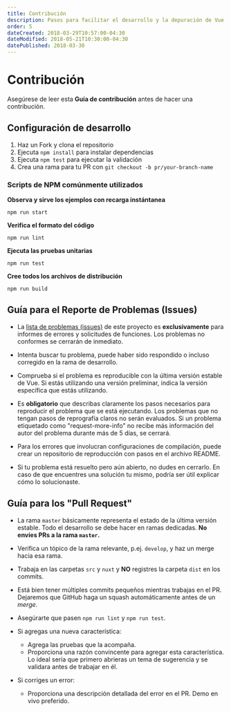 ```yaml
---
title: Contribución
description: Pasos para facilitar el desarrollo y la depuración de Vue.js Warehouse
order: 5
dateCreated: 2018-03-29T10:57:00-04:30
dateModified: 2018-05-21T10:30:00-04:30
datePublished: 2018-03-30
---
```


# Contribución

Asegúrese de leer esta **Guía de contribución** antes de hacer una contribución.

## Configuración de desarrollo

1. Haz un Fork y clona el repositorio
2. Ejecuta `npm install` para instalar dependencias
3. Ejecuta `npm test` para ejecutar la validación
4. Crea una rama para tu PR con `git checkout -b pr/your-branch-name`

### Scripts de NPM comúnmente utilizados

**Observa y sirve los ejemplos con recarga instántanea**
```shell
npm run start
```

**Verifica el formato del código**
```shell
npm run lint
```

**Ejecuta las pruebas unitarias**
```shell
npm run test
```

**Cree todos los archivos de distribución**
```shell
npm run build
```

## Guía para el Reporte de Problemas (Issues)

- La [lista de problemas (issues)][issues-link] de este proyecto es **exclusivamente** para informes de errores y solicitudes de funciones. Los problemas no conformes se cerrarán de inmediato.

- Intenta buscar tu problema, puede haber sido respondido o incluso corregido en la rama de desarrollo.

- Comprueba si el problema es reproducible con la última versión estable de Vue. Si estás utilizando una versión preliminar, indica la versión específica que estás utilizando.

- Es **obligatorio** que describas claramente los pasos necesarios para reproducir el problema que se está ejecutando. Los problemas que no tengan pasos de reprografía claros no serán evaluados. Si un problema etiquetado como "request-more-info" no recibe más información del autor del problema durante más de 5 días, se cerrará.

- Para los errores que involucran configuraciones de compilación, puede crear un repositorio de reproducción con pasos en el archivo README.

- Si tu problema está resuelto pero aún abierto, no dudes en cerrarlo. En caso de que encuentres una solución tu mismo, podría ser útil explicar cómo lo solucionaste.

## Guía para los "Pull Request"

- La rama `master` básicamente representa el estado de la última versión estable. Todo el desarrollo se debe hacer en ramas dedicadas. **No envíes PRs a la rama `master`.**

- Verifica un tópico de la rama relevante, p.ej. `develop`, y haz un merge hacia esa rama.

- Trabaja en las carpetas `src` y `nuxt` y **NO** registres la carpeta `dist` en los commits.

- Está bien tener múltiples commits pequeños mientras trabajas en el PR. Dejaremos que GitHub haga un squash automáticamente antes de un *merge*.

- Asegúrarte que pasen `npm run lint` y `npm run test`.

- Si agregas una nueva característica:
  - Agrega las pruebas que la acompaña.
  - Proporciona una razón convincente para agregar esta característica. Lo ideal sería que primero abrieras un tema de sugerencia y se validara antes de trabajar en él.

- Si corriges un error:
  - Proporciona una descripción detallada del error en el PR. Demo en vivo preferido.

[issues-link]: https://github.com/bazzite/vue-warehouse/issues
